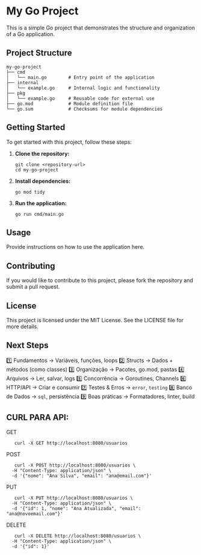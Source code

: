 # My Go Project

This is a simple Go project that demonstrates the structure and organization of a Go application.

## Project Structure

```
my-go-project
├── cmd
│   └── main.go        # Entry point of the application
├── internal
│   └── example.go     # Internal logic and functionality
├── pkg
│   └── example.go     # Reusable code for external use
├── go.mod             # Module definition file
└── go.sum             # Checksums for module dependencies
```

## Getting Started

To get started with this project, follow these steps:

1. **Clone the repository:**
   ```
   git clone <repository-url>
   cd my-go-project
   ```

2. **Install dependencies:**
   ```
   go mod tidy
   ```

3. **Run the application:**
   ```
   go run cmd/main.go
   ```

## Usage

Provide instructions on how to use the application here.

## Contributing

If you would like to contribute to this project, please fork the repository and submit a pull request.

## License

This project is licensed under the MIT License. See the LICENSE file for more details.


## Next Steps

1️⃣ Fundamentos     → Variáveis, funções, loops
2️⃣ Structs         → Dados + métodos (como classes)
3️⃣ Organização     → Pacotes, go.mod, pastas
4️⃣ Arquivos        → Ler, salvar, logs
5️⃣ Concorrência    → Goroutines, Channels
6️⃣ HTTP/API        → Criar e consumir
7️⃣ Testes & Erros  → `error`, `testing`
8️⃣ Banco de Dados  → `sql`, persistência
9️⃣ Boas práticas   → Formatadores, linter, build



## CURL PARA API:

GET
```
   curl -X GET http://localhost:8080/usuarios
```

POST
```
   curl -X POST http://localhost:8080/usuarios \
  -H "Content-Type: application/json" \
  -d '{"nome": "Ana Silva", "email": "ana@email.com"}'
```

PUT
```
   curl -X PUT http://localhost:8080/usuarios \
  -H "Content-Type: application/json" \
  -d '{"id": 1, "nome": "Ana Atualizada", "email": "ana@novoemail.com"}'
```

DELETE
```
   curl -X DELETE http://localhost:8080/usuarios \
  -H "Content-Type: application/json" \
  -d '{"id": 1}'
```
